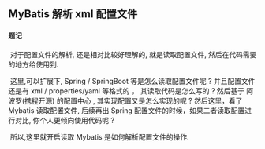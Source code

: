 ## 			MyBatis 解析  xml 配置文件



####  题记

​     对于配置文件的解析, 还是相对比较好理解的, 就是读取配置文件, 然后在代码需要的地方给使用到.

​     这里,可以扩展下, Spring / SpringBoot 等是怎么读取配置文件呢 ? 并且配置文件还是有 xml / properties/yaml 等格式的 ， 其读取代码是怎么写的 ?  然后基于 阿波罗(携程开源) 的配置中心 , 其实现配置又是怎么实现的呢 ?  然后这里，看了 Mybatis 读取配置文件, 后续再出 Spring 配置文件的时候，如果二者读取配置进行对比, 你个人更倾向使用代码呢 ?  

​      所以,这里就开启读取 Mybatis 是如何解析配置文件的操作.